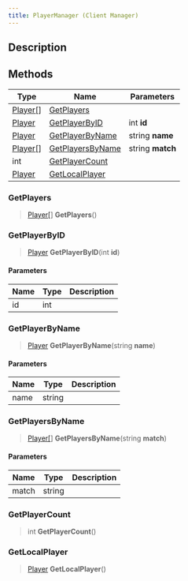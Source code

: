 ```yaml
---
title: PlayerManager (Client Manager)
---
```

## Description

## Methods

| Type                                        | Name                                  | Parameters       |
| ------------------------------------------- | ------------------------------------- | ---------------- |
| [Player\[](/vext/ref/cls/clt/player[])\] | [GetPlayers](#getplayers)             |                  |
| [Player](/vext/ref/cls/clt/player)       | [GetPlayerByID](#getplayerbyid)       | int **id**       |
| [Player](/vext/ref/cls/clt/player)       | [GetPlayerByName](#getplayerbyname)   | string **name**  |
| [Player\[](/vext/ref/cls/clt/player[])\] | [GetPlayersByName](#getplayersbyname) | string **match** |
| int                                         | [GetPlayerCount](#getplayercount)     |                  |
| [Player](/vext/ref/cls/clt/player)       | [GetLocalPlayer](#getlocalplayer)     |                  |

### GetPlayers

> [Player\[](/vext/ref/cls/clt/player[])\] **GetPlayers**()

### GetPlayerByID

> [Player](/vext/ref/cls/clt/player) **GetPlayerByID**(int **id**)

#### Parameters

| Name | Type | Description |
| ---- | ---- | ----------- |
| id   | int  |             |

### GetPlayerByName

> [Player](/vext/ref/cls/clt/player) **GetPlayerByName**(string **name**)

#### Parameters

| Name | Type   | Description |
| ---- | ------ | ----------- |
| name | string |             |

### GetPlayersByName

> [Player\[](/vext/ref/cls/clt/player[])\] **GetPlayersByName**(string **match**)

#### Parameters

| Name  | Type   | Description |
| ----- | ------ | ----------- |
| match | string |             |

### GetPlayerCount

> int **GetPlayerCount**()

### GetLocalPlayer

> [Player](/vext/ref/cls/clt/player) **GetLocalPlayer**()
